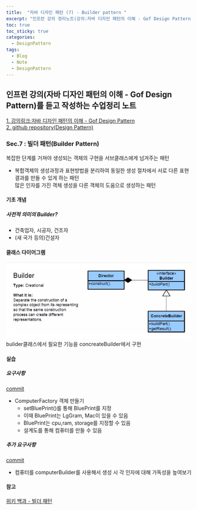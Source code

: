 ```yaml
---
title:  "자바 디자인 패턴 (7) - Builder pattern "
excerpt: "인프런 강의 정리노트(강의:자바 디자인 패턴의 이해 - Gof Design Pattern)"
toc: true
toc_sticky: true
categories:
  - DesignPattern
tags:
  - Blog
  - Note
  - DesignPattern
---
```

## 인프런 강의(자바 디자인 패턴의 이해 - Gof Design Pattern)를 듣고 작성하는 수업정리 노트  
[1. 강의링크:자바 디자인 패턴의 이해 - Gof Design Pattern](https://www.inflearn.com/course/%EC%9E%90%EB%B0%94-%EB%94%94%EC%9E%90%EC%9D%B8-%ED%8C%A8%ED%84%B4)  
[2. github repository(Design Pattern)](https://github.com/hongjuzzang/DesignPattern)  


### Sec.7 : 빌더 패턴(Builder Pattern)  
복잡한 단계를 거쳐야 생성되는 객체의 구현을 서브클래스에게 넘겨주는 패턴  
  + 복합객체의 생성과정과 표현방법을 분리하여 동일한 생성 절차에서 서로 다른 표현 결과를 만들 수 있게 하는 패턴  
많은 인자를 가진 객체 생성을 다른 객체의 도움으로 생성하는 패턴  


#### 기초 개념  

##### 사전적 의미의 Builder?  
* 건축업자, 시공자, 건조자
* (새 국가 등의)건설자


#### 클래스 다이어그램  
![img](/assets/images/post/200722-bdpt.jpg)  
bulider클래스에서 필요한 기능을 concreateBuilder에서 구현  

#### 실습  
##### 요구사항  
[commit](https://github.com/hongjuzzang/DesignPattern/commit/e8b8324187d15cf80e7f02d20fadfc3d0d4d6c9f)  
* ComputerFactory 객체 만들기  
   + setBluePrint()를 통해 BluePrint를 지정  
   + 이때 BluePrint는 LgGram, Mac이 있을 수 있음  
   + BluePrint는 cpu,ram, storage를 지정할 수 있음  
   + 설계도를 통해 컴퓨터를 만들 수 있음  

##### 추가 요구사항  
[commit](https://github.com/hongjuzzang/DesignPattern/commit/340841360ba747d66b0d4c3e5a23412de5a23a16)  
* 컴퓨터를 computerBuilder를 사용해서 생성 시 각 인자에 대해 가독성을 높여보기  

#### 참고  
[위키 백과 - 빌더 패턴](https://ko.wikipedia.org/wiki/%EB%B9%8C%EB%8D%94_%ED%8C%A8%ED%84%B4)  